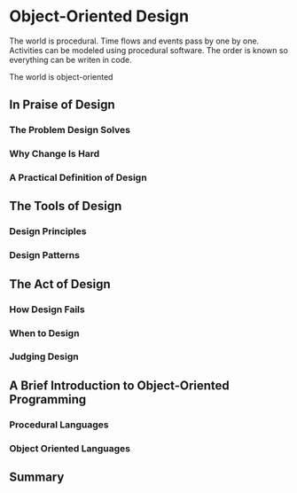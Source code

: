 # Object-Oriented Design

The world is procedural. Time flows and events pass by one by one. Activities can be modeled using procedural software. The order is known so everything can be writen in code.

The world is object-oriented

## In Praise of Design

### The Problem Design Solves

### Why Change Is Hard

### A Practical Definition of Design

## The Tools of Design

### Design Principles

### Design Patterns

## The Act of Design

### How Design Fails

### When to Design

### Judging Design

## A Brief Introduction to Object-Oriented Programming

### Procedural Languages

### Object Oriented Languages

## Summary

